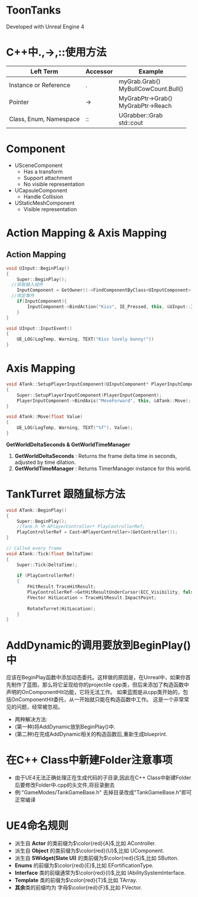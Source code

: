 # ToonTanks
Developed with Unreal Engine 4

# C++中.,->,::使用方法

|Left Term|Accessor|Example|
|-|-|-|
|Instance or Reference|.|myGrab.Grab() <br> MyBullCowCount.Bull()|
|Pointer|->|MyGrabPtr->Grab() <br> MyGrabPtr->Reach|
|Class, Enum, Namespace|::|UGrabber::Grab <br> std::cout|

# Component
- USceneComponent
  - Has a transform
  - Support attachment
  - No visible representation
- UCapsuleComponent
  - Handle Collision
- UStaticMeshComponent
  - Visible representation
  
# Action Mapping & Axis Mapping

## Action Mapping
```C++
void UInput::BeginPlay()
{
	Super::BeginPlay();
  //获取输入组件
	InputComponent = GetOwner()->FindComponentByClass<UInputComponent>();
  //绑定事件
	if(InputComponent){
		InputComponent->BindAction("Kiss", IE_Pressed, this, &UInput::InputEvent);
	}
}

void UInput::InputEvent()
{
	UE_LOG(LogTemp, Warning, TEXT("Kiss lovely bunny!"))
}
```
# Axis Mapping
```C++
void ATank::SetupPlayerInputComponent(UInputComponent* PlayerInputComponent)
{
	Super::SetupPlayerInputComponent(PlayerInputComponent);
    PlayerInputComponent->BindAxis("MoveForward", this, &ATank::Move);
}

void ATank::Move(float Value)
{
    UE_LOG(LogTemp, Warning, TEXT("%f"), Value);
}
```

**GetWorldDeltaSeconds & GetWorldTimeManager**

1. **GetWorldDeltaSeconds** : Returns the frame delta time in seconds, adjusted by time dilation.
2. **GetWorldTimeManager** : Returns TimerManager instance for this world.

# TankTurret 跟随鼠标方法
```C++
void ATank::BeginPlay()
{
	Super::BeginPlay();
    //Tank.h 中 APlayerController* PlayControllerRef;
    PlayControllerRef = Cast<APlayerController>(GetController());
}

// Called every frame
void ATank::Tick(float DeltaTime)
{
	Super::Tick(DeltaTime);
    
    if (PlayControllerRef)
    {   
        FHitResult TraceHitResult;
        PlayControllerRef->GetHitResultUnderCursor(ECC_Visibility, false, TraceHitResult);
        FVector HitLocation = TraceHitResult.ImpactPoint;
        
        RotateTurret(HitLocation);
    }
}
```
 
 # AddDynamic的调用要放到BeginPlay()中
应该在BeginPlay函数中添加动态委托。这样做的原因是，在Unreal中，如果你首先制作了蓝图，那么将它呈现给你的projectile cpp类，但后来添加了构造函数中声明的OnComponentHit功能，它将无法工作。 如果蓝图是从cpp类开始的，包括OnComponentHit委托，从一开始就只能在构造函数中工作。 这是一个非常常见的问题，经常被忽视。
- 两种解决方法:
- (第一种)将AddDynamic放到BeginPlay()中.
- (第二种)在完成AddDynamic相关的构造函数后,重新生成blueprint.

# 在C++ Class中新建Folder注意事项
- 由于UE4无法正确处理正在生成代码的子目录,因此在C++ Class中新建Folder后要修改Folder中.cpp的头文件,将目录删去
- 例:"GameModes/TankGameBase.h" 去掉目录改成"TankGameBase.h"即可正常编译

# UE4命名规则
- 派生自 **Actor** 的类前缀为$\color{red}{A}$,比如 AController.
- 派生自 **Object** 的类前缀为$\color{red}{U}$,比如 UComponent.
- 派生自 **SWidget(Slate UI)** 的类前缀为$\color{red}{S}$,比如 SButton.
- **Enums** 的前缀为$\color{red}{E}$,比如 EFortificationType.
- **Interface** 类的前缀通常为$\color{red}{I}$,比如 IAbilitySystemInterface.
- **Template** 类的前缀为$\color{red}{T}$,比如 TArray.
- **其余**类的前缀均为 字母$\color{red}{F}$,比如 FVector.
